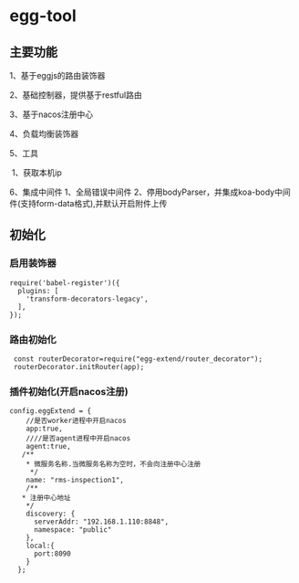 # egg-tool
## 主要功能
1、基于eggjs的路由装饰器    

2、基础控制器，提供基于restful路由  

3、基于nacos注册中心  

4、负载均衡装饰器  

5、工具  

​	  1、获取本机ip

6、集成中间件
  	1、全局错误中间件
  	2、停用bodyParser，并集成koa-body中间件(支持form-data格式),并默认开启附件上传



## 初始化

### 启用装饰器

```
require('babel-register')({
  plugins: [ 
    'transform-decorators-legacy', 
  ],
});
```

### 路由初始化 

```
 const routerDecorator=require("egg-extend/router_decorator"); 
 routerDecorator.initRouter(app);
```

###  插件初始化(开启nacos注册)

```
config.eggExtend = {
    //是否worker进程中开启nacos
    app:true,
    ////是否agent进程中开启nacos
    agent:true,
   /**
    * 微服务名称.当微服务名称为空时，不会向注册中心注册
     */
    name: "rms-inspection1",
    /**
   * 注册中心地址
    */
    discovery: {
      serverAddr: "192.168.1.110:8848",
      namespace: "public"
    },
    local:{
      port:8090
    }
  };
```

